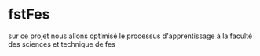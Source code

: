 # fstFes
sur ce projet nous allons optimisé le processus d'apprentissage à la faculté des sciences et technique de fes
